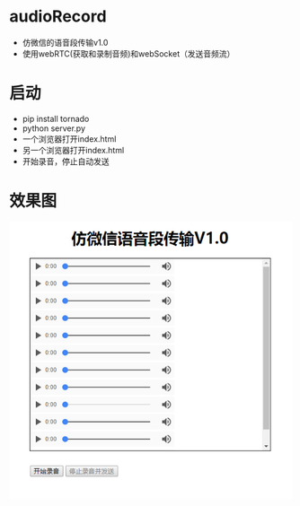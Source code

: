 # audioRecord
- 仿微信的语音段传输v1.0
- 使用webRTC(获取和录制音频)和webSocket（发送音频流）

# 启动
- pip install tornado
- python server.py
- 一个浏览器打开index.html
- 另一个浏览器打开index.html
- 开始录音，停止自动发送

# 效果图
![](1.png)

